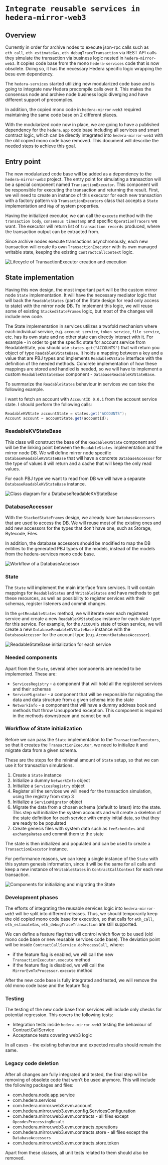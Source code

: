 # `Integrate reusable services in hedera-mirror-web3`

## Overview

Currently in order for archive nodes to execute json-rpc calls such
as `eth_call`, `eth_estimateGas`, `eth_debugTraceTransaction`
via
REST API calls they simulate the transaction via business logic nested in `hedera-mirror-web3`. It copies code base from
the mono `hedera-services` code
that is now obsolete. Doing so, it has the necessary Hedera specific logic wrapping the besu evm dependency.

The `hedera-services` started utilizing new modularized code base and is going to integrate new Hedera precompile
calls over it. This makes the consensus node and
archive node business logic diverging and have different support of precompiles.

In addition, the copied mono code in `hedera-mirror-web3` required maintaining the same code base on 2 different places.

With the modularized code now in place, we are going to have a published dependency for the `hedera.app` code
base including all services and smart contract logic, which can be
directly integrated into `hedera-mirror-web3` with the old copied mono code base removed. This document will
describe the needed steps to achieve this goal.

## Entry point

The new modularized code base will be added as a dependency to the `hedera-mirror-web3` project. The entry point for
simulating a transaction will be a special
component named `TransactionExecutor`. This component will be responsible for executing the transaction and returning
the result. First, we will need to create
an instance of this executor for each new transaction with a factory pattern via `TransactionExecutors` class that
accepts
a `State` implementation and `Map` of system properties.

Having the initialized executor, we can call the `execute` method with the `transaction body`, `consensus timestamp` and
specific `OperationTracers` we want. The executor will return list of `transaction records`
produced, where the transaction output can be extracted from.

Since archive nodes execute transactions asynchronously, each new transaction will create its own `TransactionExecutor`
with its own managed writable state, keeping the existing `ContractCallContext` logic.

![Lifecycle of TransactionExecutor creation and execution](images/TransactionExecutor.svg)

## State implementation

Having this new design, the most important part will be the custom mirror node `State` implementation. It will have the
necessary mediator logic
that will back the `ReadableStates` (part of the State design for read only access to state) with the mirror node DB. To
implement this logic,
we will reuse some of existing `StackedStateFrames` logic, but most of the changes will include new code.

The State implementation in services utilizes a twofold mechanism where each individual service, e.g. `account service`,
`token service`, `file service`, etc.
has its own state and no other state can directly interact with it. For example - in order to get the specific state for
account service from ReadableState,
you should use `states.get("ACCOUNTS")` that will return you object of type `ReadableKVStateBase`. It holds a mapping
between a key and a value that are PBJ types and
implements `ReadableKVState` interface with the definition of the needed methods.
Concrete implementation of how these mappings are stored and handled is needed, so we will have to implement a
custom `ReadableKVStateBase` component - `DatabaseReadableKVStateBase`.

To summarize the `ReadableStates` behaviour in services we can take the following example.

I want to fetch an account with `AccountID 0.0.1` from the account service state.
I should perform the following calls:

```java
ReadableKVState accountState = states.get("ACCOUNTS");
Account account = accountState.get(accountId);
```

### ReadableKVStateBase

This class will construct the base of the `ReadableKVState` component and will be the linking point between the
`ReadableStates` implementation and the mirror node DB. We will define mirror node
specific `DatabaseReadableKVStateBase` that will
have a concrete `DatabaseAccessor` for the type of values it will return and a cache that will keep the only read
values.

For each PBJ type we want to read from DB we will have a separate `DatabaseReadableKVStateBase` instance.

![Class diagram for a DatabaseReadableKVStateBase](images/DatabaseReadableKVStateBase.svg)

### DatabaseAccessor

With the `StackedStateFrames` design, we already have `DatabaseAccessors` that are used to access the DB. We will reuse
most of the existing ones and
add new accessors for the types that don't have one, such as Storage, Bytecode, Files.

In addition, the database accessors should be modified to map the DB entities to the generated PBJ types of the models,
instead of the models from the hedera-services mono
code base.

![Workflow of a DatabaseAccessor](images/DatabaseAccessor.svg)

### State

The `State` will implement the main interface from services. It will contain mappings for `ReadableStates` and
`WritableStates` and have methods to get these resources, as well as possibility to register services with their
schemas,
register listeners and commit changes.

In the `getReadableStates` method, we will iterate over each registered service and create a new `ReadableKVStateBase`
instance
for each state type for this service.
For example, for the `ACCOUNTS` state of token service, we will create a new `DatabaseReadableKVStateBase` instance with
the `DatabaseAccessor` for the account type (e.g. `AccountDatabaseAccessor`).

![ReadableStateBase initialization for each service](images/Register-KVStateBases-for-all-services.svg)

### Needed components

Apart from the `State`, several other components are needed to be implemented. These are:

- `ServicesRegistry` - a component that will hold all the registered services and their schemas
- `ServiceMigrator` - a component that will be responsible for migrating the data and data structure from a given schema
  into the state
- `NetworkInfo` - a component that will have a dummy address book and methods that throw Unsupported exception. This
  component is required in the methods downstream and cannot be null

### Workflow of State initialization

Before we can pass the `State` implementation to the `TransactionExecutors`, so that it creates
the `TransactionExecutor`,
we need to initialize it and migrate data
from a given schema.

These are the steps for the minimal amount of `State` setup, so that we can use it for transaction simulations.

1. Create a `State` instance
2. Initialize a dummy `NetworkInfo` object
3. Initialize a `ServicesRegistry` object
4. Register all the services we will need for the transaction simulation, using the registry from step 3
5. Initialize a `ServiceMigrator` object
6. Migrate the data from a chosen schema (default to latest) into the state. This step will initialize the system
   accounts and will create a
   skeleton of the state definition for each service with empty initial data, so that they are ready to be populated
7. Create genesis files with system data such as `feeSchedules` and `exchangeRates` and commit them to the state

The state is then initialized and populated and can be used to create a `TransactionExecutor` instance.

For performance reasons, we can keep a single instance of the `State` with this system genesis information, since it
will be the same for all calls and keep a new
instance of `WritableStates` in `ContractCallContext` for each new transaction.

![Components for initializing and migrating the State](images/StateMigration.svg)

### Development phases

The efforts of integrating the reusable services logic into `hedera-mirror-web3` will be split into different releases.
Thus, we should
temporarily keep the old copied mono code base for execution, so that calls
for `eth_call`, `eth_estimateGas`, `eth_debugTraceTransaction` are
still supported.

We can define a feature flag that will control which flow to be used (old mono code base or new reusable services code
base). The deviation point will be inside `ContractCallService.doProcessCall`, where:

- if the feature flag is enabled, we will call the new `TransactionExecutor.execute` method
- if the feature flag is disabled, we will call the `MirrorEvmTxProcessor.execute` method

After the new code base is fully integrated and tested, we will remove the old mono code base and the feature flag.

### Testing

The testing of the new code base from services will include only checks for potential regression. This covers the
following tests:

- Integration tests inside `hedera-mirror-web3` testing the behaviour of ContractCallService
- Acceptance tests covering web3 logic

In all cases - the existing behaviour and expected results should remain the same.

### Legacy code deletion

After all changes are fully integrated and tested, the final step will be removing of obsolete code that won't be used
anymore. This will include the following packages and files:

- com.hedera.node.app.service
- com.hedera.services
- com.hedera.mirror.web3.evm.account
- com.hedera.mirror.web3.evm.config.ServicesConfiguration
- com.hedera.mirror.web3.evm.contracts - all files except `OpcodesProcessingResult`
- com.hedera.mirror.web3.evm.contracts.operations
- com.hedera.mirror.web3.evm.contracts.store - all files except the `DatabaseAccessors`
- com.hedera.mirror.web3.evm.contracts.store.token

Apart from these classes, all unit tests related to them should also be removed.
